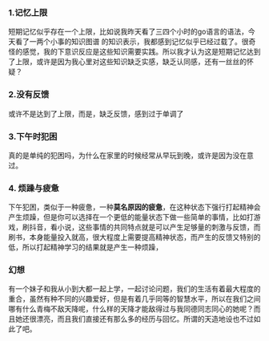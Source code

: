 ### 1.记忆上限
短期记忆似乎存在一个上限，比如说我昨天看了三四个小时的go语言的语法，今天看了一两个小事的知识图谱 的知识表示，我都感到记忆似乎已经过载了。很奇怪的感觉，我的下意识反应是这些知识需要实践。所以我才认为这是短期记忆达到了上限，或许是因为我心里对这些知识缺乏实感，缺乏认同感，还有一丝丝的怀疑？
### 2.没有反馈
或许不是达到了上限，而是，缺乏反馈，感到过于单调了
### 3.下午时犯困
真的是单纯的犯困吗，为什么在家里的时候经常从早玩到晚，或许是因为没在意过。
### 4. 烦躁与疲惫
下午犯困，类似于一种疲惫，一种**莫名原因的疲惫**，在这种状态下强行打起精神会产生烦躁，但是你可以选择在一个更低的能量状态下做一些简单的事情，比如打游戏，刷抖音，看小说，这些事情的共同特点就是可以产生足够量的刺激与反馈，而刷书，本身能量投入就高，很大程度上需要提高精神状态，而产生的反馈又特别的低，所以打起精神学习的结果就是产生一种烦躁，

### 幻想
有一个妹子和我从小到大都一起上学，一起讨论问题，我们的生活有着最大程度的重合，虽然有种不同的兴趣爱好，但是有着几乎同等的智慧水平，所以在我们之间哪有什么青梅不敌天降呢，什么样的天降才能敌得过与我同德同志同心的她呢？而且她还很漂亮，而且我们直接还有那么多的经历与回忆。所谓的天造地设也不过如此了吧。